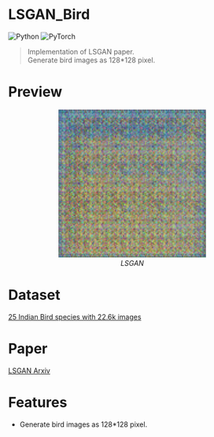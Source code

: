 # LSGAN_Bird
![Python](https://img.shields.io/badge/Python3-3776AB?style=for-the-badge&logo=Python&logoColor=white) ![PyTorch](https://img.shields.io/badge/PyTorch-EE4C2C?style=for-the-badge&logo=PyTorch&logoColor=white)

> Implementation of LSGAN paper.</br>
> Generate bird images as 128*128 pixel.

# Preview
<p align="center">
  <img src="LSGAN.gif" width="300"/>
  <br/>
  <em>LSGAN</em>
</p>

# Dataset

[25 Indian Bird species with 22.6k images](https://www.kaggle.com/datasets/arjunbasandrai/25-indian-bird-species-with-226k-images)

# Paper
[LSGAN Arxiv](https://arxiv.org/abs/1611.04076)

# Features
- Generate bird images as 128*128 pixel.
